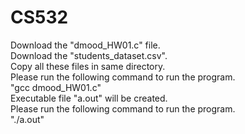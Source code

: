 # CS532
Download the "dmood_HW01.c" file.<br />
Download the "students_dataset.csv".<br />
Copy all these files in same directory.<br />
Please run the following command to run the program.<br />
  "gcc dmood_HW01.c"<br />
Executable file "a.out" will be created.<br />
Please run the following command to run the program.<br />
  "./a.out"<br />
